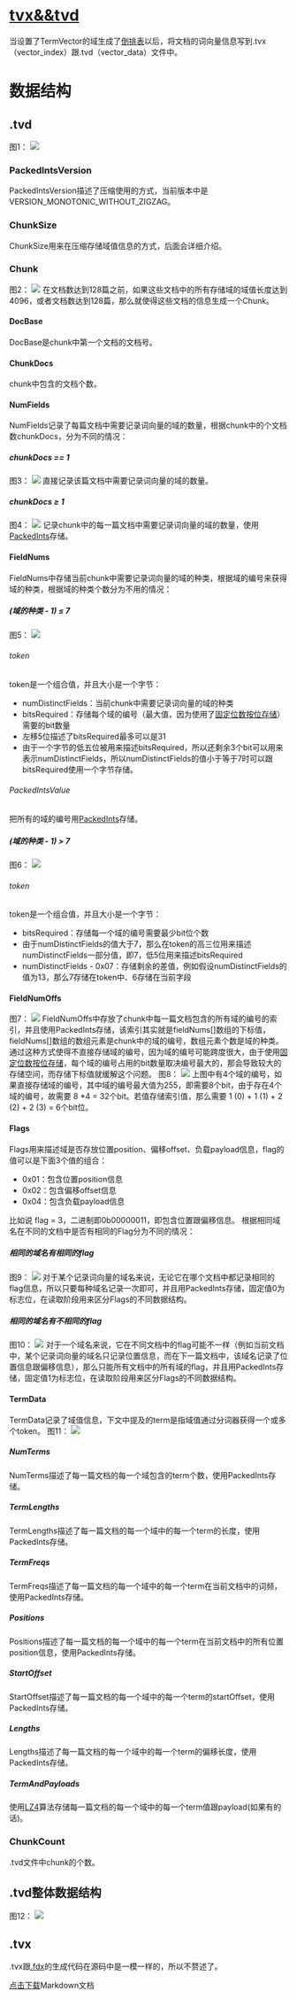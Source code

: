 # [tvx&&tvd](https://www.amazingkoala.com.cn/Lucene/suoyinwenjian/)
当设置了TermVector的域生成了[倒排表](https://www.amazingkoala.com.cn/Lucene/Index/2019/0428/55.html)以后，将文档的词向量信息写到.tvx（vector_index）跟.tvd（vector_data）文件中。
# 数据结构
## .tvd
图1：
<img src="http://www.amazingkoala.com.cn/uploads/lucene/索引文件/tvx&&tvd/1.png">

### PackedIntsVersion
PackedIntsVersion描述了压缩使用的方式，当前版本中是VERSION_MONOTONIC_WITHOUT_ZIGZAG。
### ChunkSize
ChunkSize用来在压缩存储域值信息的方式，后面会详细介绍。
### Chunk
图2：
<img src="http://www.amazingkoala.com.cn/uploads/lucene/索引文件/tvx&&tvd/2.png">
在文档数达到128篇之前，如果这些文档中的所有存储域的域值长度达到4096，或者文档数达到128篇，那么就使得这些文档的信息生成一个Chunk。
#### DocBase
DocBase是chunk中第一个文档的文档号。
#### ChunkDocs
chunk中包含的文档个数。
#### NumFields
NumFields记录了每篇文档中需要记录词向量的域的数量，根据chunk中的个文档数chunkDocs，分为不同的情况：
##### chunkDocs == 1
图3：
<img src="http://www.amazingkoala.com.cn/uploads/lucene/索引文件/tvx&&tvd/3.png">
直接记录该篇文档中需要记录词向量的域的数量。

##### chunkDocs ≥ 1
图4：
<img src="http://www.amazingkoala.com.cn/uploads/lucene/索引文件/tvx&&tvd/4.png">
记录chunk中的每一篇文档中需要记录词向量的域的数量，使用[PackedInts](https://www.amazingkoala.com.cn/Lucene/yasuocunchu/2019/1217/118.html)存储。

#### FieldNums
FieldNums中存储当前chunk中需要记录词向量的域的种类，根据域的编号来获得域的种类，根据域的种类个数分为不用的情况：
##### (域的种类 - 1) ≤ 7
图5：
<img src="http://www.amazingkoala.com.cn/uploads/lucene/索引文件/tvx&&tvd/5.png">
###### token
token是一个组合值，并且大小是一个字节：
- numDistinctFields：当前chunk中需要记录词向量的域的种类
- bitsRequired：存储每个域的编号（最大值，因为使用了[固定位数按位存储](https://www.amazingkoala.com.cn/Lucene/yasuocunchu/2019/1217/118.html)）需要的bit数量
- 左移5位描述了bitsRequired最多可以是31
- 由于一个字节的低五位被用来描述bitsRequired，所以还剩余3个bit可以用来表示numDistinctFields，所以numDistinctFields的值小于等于7时可以跟bitsRequired使用一个字节存储。
###### PackedIntsValue
把所有的域的编号用[PackedInts](https://www.amazingkoala.com.cn/Lucene/yasuocunchu/2019/1217/118.html)存储。
#####  (域的种类 - 1) > 7
图6：
<img src="http://www.amazingkoala.com.cn/uploads/lucene/索引文件/tvx&&tvd/6.png">
###### token
token是一个组合值，并且大小是一个字节：
- bitsRequired：存储每一个域的编号需要最少bit位个数
- 由于numDistinctFields的值大于7，那么在token的高三位用来描述numDistinctFields一部分值，即7，低5位用来描述bitsRequired
- numDistinctFields - 0x07：存储剩余的差值，例如假设numDistinctFields的值为13，那么7存储在token中、6存储在当前字段
#### FieldNumOffs
图7：
<img src="http://www.amazingkoala.com.cn/uploads/lucene/索引文件/tvx&&tvd/7.png">
FieldNumOffs中存放了chunk中每一篇文档包含的所有域的编号的索引，并且使用PackedInts存储，该索引其实就是fieldNums[]数组的下标值，fieldNums[]数组的数组元素是chunk中的域的编号，数组元素个数是域的种类。通过这种方式使得不直接存储域的编号，因为域的编号可能跨度很大，由于使用[固定位数按位存储](https://www.amazingkoala.com.cn/Lucene/yasuocunchu/2019/1217/118.html)，每个域的编号占用的bit数量取决编号最大的，那会导致较大的存储空间，而存储下标值就缓解这个问题。
图8：
<img src="http://www.amazingkoala.com.cn/uploads/lucene/索引文件/tvx&&tvd/8.png">
上图中有4个域的编号，如果直接存储域的编号，其中域的编号最大值为255，即需要8个bit，由于存在4个域的编号，故需要 8 *4 = 32个bit。若值存储索引值，那么需要 1 (0) + 1 (1) + 2 (2) + 2 (3) = 6个bit位。

#### Flags
Flags用来描述域是否存放位置position、偏移offset、负载payload信息，flag的值可以是下面3个值的组合：
- 0x01：包含位置position信息
- 0x02：包含偏移offset信息
- 0x04：包含负载payload信息

比如说 flag = 3，二进制即0b00000011，即包含位置跟偏移信息。
根据相同域名在不同的文档中是否有相同的Flag分为不同的情况：

##### 相同的域名有相同的flag
图9：
<img src="http://www.amazingkoala.com.cn/uploads/lucene/索引文件/tvx&&tvd/9.png">
对于某个记录词向量的域名来说，无论它在哪个文档中都记录相同的flag信息，所以只要每种域名记录一次即可，并且用PackedInts存储，固定值0为标志位，在读取阶段用来区分Flags的不同数据结构。

##### 相同的域名有不相同的flag
图10：
<img src="http://www.amazingkoala.com.cn/uploads/lucene/索引文件/tvx&&tvd/10.png">
对于一个域名来说，它在不同文档中的flag可能不一样（例如当前文档中，某个记录词向量的域名只记录位置信息，而在下一篇文档中，该域名记录了位置信息跟偏移信息），那么只能所有文档中的所有域的flag，并且用PackedInts存储，固定值1为标志位，在读取阶段用来区分Flags的不同数据结构。



#### TermData
TermData记录了域值信息，下文中提及的term是指域值通过分词器获得一个或多个token。
图11：
<img src="http://www.amazingkoala.com.cn/uploads/lucene/索引文件/tvx&&tvd/11.png">

#####  NumTerms
NumTerms描述了每一篇文档的每一个域包含的term个数，使用PackedInts存储。
##### TermLengths
TermLengths描述了每一篇文档的每一个域中的每一个term的长度，使用PackedInts存储。
##### TermFreqs
TermFreqs描述了每一篇文档的每一个域中的每一个term在当前文档中的词频，使用PackedInts存储。
##### Positions
Positions描述了每一篇文档的每一个域中的每一个term在当前文档中的所有位置position信息，使用PackedInts存储。
##### StartOffset
StartOffset描述了每一篇文档的每一个域中的每一个term的startOffset，使用PackedInts存储。
##### Lengths
Lengths描述了每一篇文档的每一个域中的每一个term的偏移长度，使用PackedInts存储。
##### TermAndPayloads
使用[LZ4](https://www.amazingkoala.com.cn/Lucene/yasuocunchu/2019/0226/37.html)算法存储每一篇文档的每一个域中的每一个term值跟payload(如果有的话)。
### ChunkCount
.tvd文件中chunk的个数。
## .tvd整体数据结构
图12：
<img src="http://www.amazingkoala.com.cn/uploads/lucene/索引文件/tvx&&tvd/12.png">
## .tvx
.tvx跟[.fdx](https://www.amazingkoala.com.cn/Lucene/suoyinwenjian/2019/0301/38.html)的生成代码在源码中是一模一样的，所以不赘述了。

[点击下载](http://www.amazingkoala.com.cn/attachment/Lucene/%E7%B4%A2%E5%BC%95%E6%96%87%E4%BB%B6/tvx&&tvd.zip)Markdown文档

